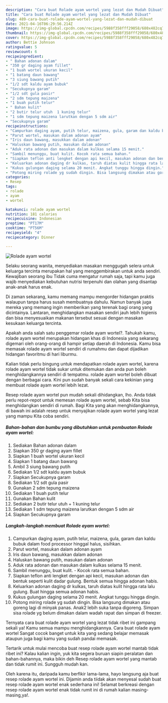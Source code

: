 ```yaml
---
description: "Cara buat Rolade ayam wortel yang lezat dan Mudah Dibuat"
title: "Cara buat Rolade ayam wortel yang lezat dan Mudah Dibuat"
slug: 489-cara-buat-rolade-ayam-wortel-yang-lezat-dan-mudah-dibuat
date: 2021-04-16T06:29:56.214Z
image: https://img-global.cpcdn.com/recipes/5988f358fff29058/680x482cq70/rolade-ayam-wortel-foto-resep-utama.jpg
thumbnail: https://img-global.cpcdn.com/recipes/5988f358fff29058/680x482cq70/rolade-ayam-wortel-foto-resep-utama.jpg
cover: https://img-global.cpcdn.com/recipes/5988f358fff29058/680x482cq70/rolade-ayam-wortel-foto-resep-utama.jpg
author: Bettie Johnson
ratingvalue: 5
reviewcount: 6
recipeingredient:
- " Bahan adonan dalam"
- "350 gr daging ayam fillet"
- "1 buah wortel ukuran kecil"
- "1 batang daun bawang"
- "3 siung bawang putih"
- "1/2 sdt kaldu ayam bubuk"
- "Secukupnya garam"
- "1/2 sdt gula pasir"
- "2 sdm tepung maizena"
- "1 buah putih telur"
- " Bahan kulit"
- "2 butir telur utuh  1 kuning telur"
- "1 sdm tepung maizena larutkan dengan 5 sdm air"
- "Secukupnya garam"
recipeinstructions:
- "Campurkan daging ayam, putih telur, maizena, gula, garam dan kaldu bubuk dalam food processor hinggal halus, sisihkan."
- "Parut wortel, masukan dalam adonan ayam"
- "Iris daun bawang, masukkan dalam adonan"
- "Haluskan bawang putih, masukan dalam adonan"
- "Aduk rata adonan dan masukan dalam kulkas selama 15 menit."
- "Sambil menunggu, buat kulit. Kocok rata semua bahan."
- "Siapkan teflon anti lengket dengan api kecil, masukan adonan dan bentuk seperti kulit dadar gulung. Bentuk semua hingga adonan habis."
- "Keluarkan adonan daging dr kulkas, taruh diatas kulit hingga rata lalu gulung. Buat hingga semua adonan habis."
- "Kukus gulungan daging selama 20 menit. Angkat tunggu hingga dingin."
- "Potong miring rolade yg sudah dingin. Bisa langsung dimakan atau goreng lagi di minyak panas. Anak2 lebih suka tanpa digoreng. Simpan sisa rolade yg belum dimakan dalam wadah rapat dan simpan di freezer."
categories:
- Resep
tags:
- rolade
- ayam
- wortel

katakunci: rolade ayam wortel 
nutrition: 181 calories
recipecuisine: Indonesian
preptime: "PT17M"
cooktime: "PT56M"
recipeyield: "4"
recipecategory: Dinner

---
```



![Rolade ayam wortel](https://img-global.cpcdn.com/recipes/5988f358fff29058/680x482cq70/rolade-ayam-wortel-foto-resep-utama.jpg)

Selaku seorang wanita, menyediakan masakan menggugah selera untuk keluarga tercinta merupakan hal yang menggembirakan untuk anda sendiri. Kewajiban seorang ibu Tidak cuma mengatur rumah saja, tapi kamu juga wajib menyediakan kebutuhan nutrisi terpenuhi dan olahan yang disantap anak-anak harus enak.

Di zaman  sekarang, kamu memang mampu mengorder hidangan praktis walaupun tanpa harus susah membuatnya dahulu. Namun banyak juga mereka yang memang ingin memberikan yang terenak bagi orang yang dicintainya. Lantaran, menghidangkan masakan sendiri jauh lebih higienis dan bisa menyesuaikan makanan tersebut sesuai dengan masakan kesukaan keluarga tercinta. 



Apakah anda salah satu penggemar rolade ayam wortel?. Tahukah kamu, rolade ayam wortel merupakan hidangan khas di Indonesia yang sekarang digemari oleh orang-orang di hampir setiap daerah di Indonesia. Kamu bisa memasak rolade ayam wortel sendiri di rumahmu dan dapat dijadikan hidangan favoritmu di hari liburmu.

Kalian tidak perlu bingung untuk mendapatkan rolade ayam wortel, karena rolade ayam wortel tidak sukar untuk ditemukan dan anda pun boleh menghidangkannya sendiri di tempatmu. rolade ayam wortel boleh dibuat dengan berbagai cara. Kini pun sudah banyak sekali cara kekinian yang membuat rolade ayam wortel lebih lezat.

Resep rolade ayam wortel pun mudah sekali dihidangkan, lho. Anda tidak perlu repot-repot untuk memesan rolade ayam wortel, sebab Kita bisa menghidangkan sendiri di rumah. Bagi Kita yang akan menghidangkannya, di bawah ini adalah resep untuk menyajikan rolade ayam wortel yang lezat yang mampu Kita coba sendiri.

<!--inarticleads1-->

##### Bahan-bahan dan bumbu yang dibutuhkan untuk pembuatan Rolade ayam wortel:

1. Sediakan  Bahan adonan dalam
1. Siapkan 350 gr daging ayam fillet
1. Siapkan 1 buah wortel ukuran kecil
1. Siapkan 1 batang daun bawang
1. Ambil 3 siung bawang putih
1. Sediakan 1/2 sdt kaldu ayam bubuk
1. Siapkan Secukupnya garam
1. Sediakan 1/2 sdt gula pasir
1. Gunakan 2 sdm tepung maizena
1. Sediakan 1 buah putih telur
1. Gunakan  Bahan kulit
1. Sediakan 2 butir telur utuh + 1 kuning telur
1. Sediakan 1 sdm tepung maizena larutkan dengan 5 sdm air
1. Siapkan Secukupnya garam




<!--inarticleads2-->

##### Langkah-langkah membuat Rolade ayam wortel:

1. Campurkan daging ayam, putih telur, maizena, gula, garam dan kaldu bubuk dalam food processor hinggal halus, sisihkan.
1. Parut wortel, masukan dalam adonan ayam
1. Iris daun bawang, masukkan dalam adonan
1. Haluskan bawang putih, masukan dalam adonan
1. Aduk rata adonan dan masukan dalam kulkas selama 15 menit.
1. Sambil menunggu, buat kulit. - Kocok rata semua bahan.
1. Siapkan teflon anti lengket dengan api kecil, masukan adonan dan bentuk seperti kulit dadar gulung. Bentuk semua hingga adonan habis.
1. Keluarkan adonan daging dr kulkas, taruh diatas kulit hingga rata lalu gulung. Buat hingga semua adonan habis.
1. Kukus gulungan daging selama 20 menit. Angkat tunggu hingga dingin.
1. Potong miring rolade yg sudah dingin. Bisa langsung dimakan atau goreng lagi di minyak panas. Anak2 lebih suka tanpa digoreng. Simpan sisa rolade yg belum dimakan dalam wadah rapat dan simpan di freezer.




Ternyata cara buat rolade ayam wortel yang lezat tidak ribet ini gampang sekali ya! Kamu semua mampu menghidangkannya. Cara buat rolade ayam wortel Sangat cocok banget untuk kita yang sedang belajar memasak ataupun juga bagi kamu yang sudah pandai memasak.

Tertarik untuk mulai mencoba buat resep rolade ayam wortel mantab tidak ribet ini? Kalau kalian ingin, yuk kita segera buruan siapin peralatan dan bahan-bahannya, maka bikin deh Resep rolade ayam wortel yang mantab dan tidak rumit ini. Sungguh mudah kan. 

Oleh karena itu, daripada kamu berfikir lama-lama, hayo langsung aja buat resep rolade ayam wortel ini. Dijamin anda tiidak akan menyesal sudah buat resep rolade ayam wortel enak sederhana ini! Selamat berkreasi dengan resep rolade ayam wortel enak tidak rumit ini di rumah kalian masing-masing,ya!.

